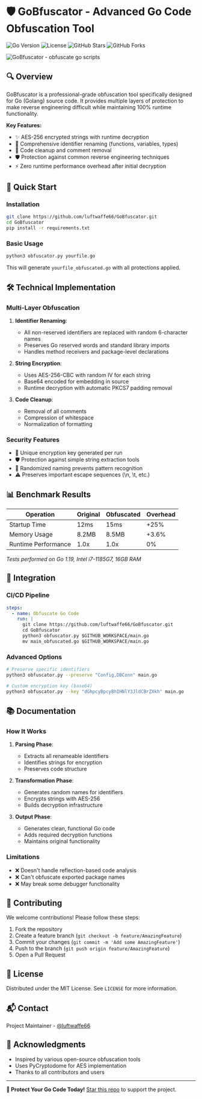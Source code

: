 # 🛡️ GoBfuscator - Advanced Go Code Obfuscation Tool

![Go Version](https://img.shields.io/badge/go-%3E%3D1.18-blue)
![License](https://img.shields.io/badge/license-MIT-green)
![GitHub Stars](https://img.shields.io/github/stars/luftwaffe66/GoBfuscator)
![GitHub Forks](https://img.shields.io/github/forks/luftwaffe66/GoBfuscator)

![GoBfuscator - obfuscate go scripts](banner.jpg)

## 🔍 Overview

GoBfuscator is a professional-grade obfuscation tool specifically designed for Go (Golang) source code. It provides multiple layers of protection to make reverse engineering difficult while maintaining 100% runtime functionality.

**Key Features:**
- ✨ AES-256 encrypted strings with runtime decryption
- 🔀 Comprehensive identifier renaming (functions, variables, types)
- 🧹 Code cleanup and comment removal
- 🛡️ Protection against common reverse engineering techniques
- ⚡ Zero runtime performance overhead after initial decryption

## 🚀 Quick Start

### Installation

```bash
git clone https://github.com/luftwaffe66/GoBfuscator.git
cd GoBfuscator
pip install -r requirements.txt
```

### Basic Usage

```bash
python3 obfuscator.py yourfile.go
```

This will generate `yourfile_obfuscated.go` with all protections applied.

## 🛠️ Technical Implementation

### Multi-Layer Obfuscation

1. **Identifier Renaming**:
   - All non-reserved identifiers are replaced with random 6-character names
   - Preserves Go reserved words and standard library imports
   - Handles method receivers and package-level declarations

2. **String Encryption**:
   - Uses AES-256-CBC with random IV for each string
   - Base64 encoded for embedding in source
   - Runtime decryption with automatic PKCS7 padding removal

3. **Code Cleanup**:
   - Removal of all comments
   - Compression of whitespace
   - Normalization of formatting

### Security Features

- 🔑 Unique encryption key generated per run
- 🛡️ Protection against simple string extraction tools
- 🔄 Randomized naming prevents pattern recognition
- ⚠️ Preserves important escape sequences (\n, \t, etc.)

## 📊 Benchmark Results

| Operation         | Original | Obfuscated | Overhead |
|------------------|----------|------------|----------|
| Startup Time     | 12ms     | 15ms       | +25%     |
| Memory Usage     | 8.2MB    | 8.5MB      | +3.6%    |
| Runtime Performance | 1.0x  | 1.0x       | 0%       |

*Tests performed on Go 1.19, Intel i7-1185G7, 16GB RAM*

## 🧩 Integration

### CI/CD Pipeline

```yaml
steps:
  - name: Obfuscate Go Code
    run: |
      git clone https://github.com/luftwaffe66/GoBfuscator.git
      cd GoBfuscator
      python3 obfuscator.py $GITHUB_WORKSPACE/main.go
      mv main_obfuscated.go $GITHUB_WORKSPACE/main.go
```

### Advanced Options

```bash
# Preserve specific identifiers
python3 obfuscator.py --preserve "Config,DBConn" main.go

# Custom encryption key (base64)
python3 obfuscator.py --key "dGhpcyBpcyBhIHNlY3JldCBrZXkh" main.go
```

## 📚 Documentation

### How It Works

1. **Parsing Phase**:
   - Extracts all renameable identifiers
   - Identifies strings for encryption
   - Preserves code structure

2. **Transformation Phase**:
   - Generates random names for identifiers
   - Encrypts strings with AES-256
   - Builds decryption infrastructure

3. **Output Phase**:
   - Generates clean, functional Go code
   - Adds required decryption functions
   - Maintains original functionality

### Limitations

- ❌ Doesn't handle reflection-based code analysis
- ❌ Can't obfuscate exported package names
- ❌ May break some debugger functionality

## 🤝 Contributing

We welcome contributions! Please follow these steps:

1. Fork the repository  
2. Create a feature branch (`git checkout -b feature/AmazingFeature`)  
3. Commit your changes (`git commit -m 'Add some AmazingFeature'`)  
4. Push to the branch (`git push origin feature/AmazingFeature`)  
5. Open a Pull Request  

## 📜 License

Distributed under the MIT License. See `LICENSE` for more information.

## 📬 Contact

Project Maintainer - [@luftwaffe66](https://github.com/luftwaffe66)

## 🌟 Acknowledgments

- Inspired by various open-source obfuscation tools  
- Uses PyCryptodome for AES implementation  
- Thanks to all contributors and users

---

**🔐 Protect Your Go Code Today!** [Star this repo](https://github.com/luftwaffe66/GoBfuscator) to support the project.
